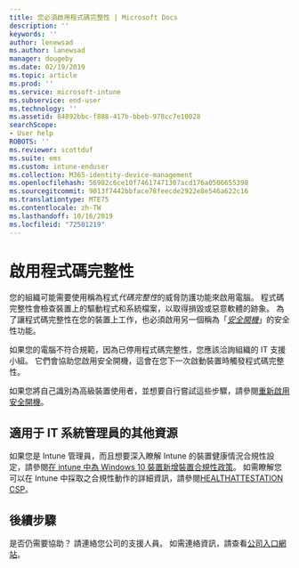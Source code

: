 ```yaml
---
title: 您必須啟用程式碼完整性 | Microsoft Docs
description: ''
keywords: ''
author: lenewsad
ms.author: lanewsad
manager: dougeby
ms.date: 02/19/2019
ms.topic: article
ms.prod: ''
ms.service: microsoft-intune
ms.subservice: end-user
ms.technology: ''
ms.assetid: 84892bbc-f888-417b-bbeb-978cc7e10028
searchScope:
- User help
ROBOTS: ''
ms.reviewer: scottduf
ms.suite: ems
ms.custom: intune-enduser
ms.collection: M365-identity-device-management
ms.openlocfilehash: 56982c6ce10f74617471307acd176a0506655398
ms.sourcegitcommit: 9013f7442bbface78feecde2922e8e546a622c16
ms.translationtype: MTE75
ms.contentlocale: zh-TW
ms.lasthandoff: 10/16/2019
ms.locfileid: "72501219"
---
```

# <a name="enable-code-integrity"></a>啟用程式碼完整性

您的組織可能需要使用稱為程式*代碼完整性*的威脅防護功能來啟用電腦。 程式碼完整性會檢查裝置上的驅動程式和系統檔案，以取得損毀或惡意軟體的跡象。 為了讓程式碼完整性在您的裝置上工作，也必須啟用另一個稱為「[*安全開機*](https://docs.microsoft.com/windows/security/information-protection/secure-the-windows-10-boot-process#secure-boot)」的安全性功能。

如果您的電腦不符合規範，因為已停用程式碼完整性，您應該洽詢組織的 IT 支援小組。 它們會協助您啟用安全開機，這會在您下一次啟動裝置時觸發程式碼完整性。

如果您將自己識別為高級裝置使用者，並想要自行嘗試這些步驟，請參閱[重新啟用安全開機](https://docs.microsoft.com/windows-hardware/manufacture/desktop/disabling-secure-boot#re-enable-secure-boot)。

## <a name="additional-resources-for-it-administrators"></a>適用于 IT 系統管理員的其他資源

如果您是 Intune 管理員，而且想要深入瞭解 Intune 的裝置健康情況合規性設定，請參閱[在 intune 中為 Windows 10 裝置新增裝置合規性政策](https://docs.microsoft.com/intune/protect/compliance-policy-create-windows.md)。 如需瞭解您可以在 Intune 中採取之合規性動作的詳細資訊，請參閱[HEALTHATTESTATION CSP](https://docs.microsoft.com/windows/client-management/mdm/healthattestation-csp#step-8-take-appropriate-policy-action-based-on-evaluation-results)。  

## <a name="next-steps"></a>後續步驟

是否仍需要協助？ 請連絡您公司的支援人員。 如需連絡資訊，請查看[公司入口網站](https://go.microsoft.com/fwlink/?linkid=2010980)。
